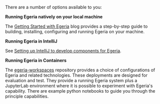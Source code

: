 <!-- SPDX-License-Identifier: CC-BY-4.0 -->
<!-- Copyright Contributors to the ODPi Egeria project. -->


There are a number of options available to you:

**Running Egeria natively on your local machine**

The [Getting Started with Egeria](https://getting-started-with-egeria.pdr-associates.com/introduction.html) blog provides a step-by-step guide to building, installing, configuring and running Egeria on your machine.

**Running Egeria in IntelliJ**

See [Setting up IntelliJ to develop components for Egeria](https://egeria-project.org/education/tutorials/developer-intellij-tutorial/overview/).

**Running Egeria in Containers**

The [egeria-workspaces](https://github.com/odpi/egeria-workspaces) repository provides a choice of configurations of Egeria and related technologies.  These deployments are designed for evaluation and test.  They provide a running Egeria system plus a JupyterLab environment where it is possible to experiment with Egeria's capability.  There are example python notebooks to guide you through the principle capabilities.
    
